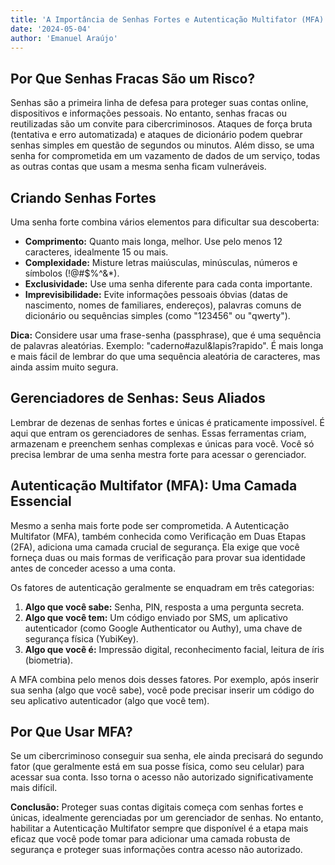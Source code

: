 ```yaml
---
title: 'A Importância de Senhas Fortes e Autenticação Multifator (MFA)'
date: '2024-05-04'
author: 'Emanuel Araújo'
---
```


## Por Que Senhas Fracas São um Risco?

Senhas são a primeira linha de defesa para proteger suas contas online, dispositivos e informações pessoais. No entanto, senhas fracas ou reutilizadas são um convite para cibercriminosos. Ataques de força bruta (tentativa e erro automatizada) e ataques de dicionário podem quebrar senhas simples em questão de segundos ou minutos. Além disso, se uma senha for comprometida em um vazamento de dados de um serviço, todas as outras contas que usam a mesma senha ficam vulneráveis.

## Criando Senhas Fortes

Uma senha forte combina vários elementos para dificultar sua descoberta:

*   **Comprimento:** Quanto mais longa, melhor. Use pelo menos 12 caracteres, idealmente 15 ou mais.
*   **Complexidade:** Misture letras maiúsculas, minúsculas, números e símbolos (!@#$%^&*).
*   **Exclusividade:** Use uma senha diferente para cada conta importante.
*   **Imprevisibilidade:** Evite informações pessoais óbvias (datas de nascimento, nomes de familiares, endereços), palavras comuns de dicionário ou sequências simples (como "123456" ou "qwerty").

**Dica:** Considere usar uma frase-senha (passphrase), que é uma sequência de palavras aleatórias. Exemplo: "caderno#azul&lapis?rapido". É mais longa e mais fácil de lembrar do que uma sequência aleatória de caracteres, mas ainda assim muito segura.

## Gerenciadores de Senhas: Seus Aliados

Lembrar de dezenas de senhas fortes e únicas é praticamente impossível. É aqui que entram os gerenciadores de senhas. Essas ferramentas criam, armazenam e preenchem senhas complexas e únicas para você. Você só precisa lembrar de uma senha mestra forte para acessar o gerenciador.

## Autenticação Multifator (MFA): Uma Camada Essencial

Mesmo a senha mais forte pode ser comprometida. A Autenticação Multifator (MFA), também conhecida como Verificação em Duas Etapas (2FA), adiciona uma camada crucial de segurança. Ela exige que você forneça duas ou mais formas de verificação para provar sua identidade antes de conceder acesso a uma conta.

Os fatores de autenticação geralmente se enquadram em três categorias:

1.  **Algo que você sabe:** Senha, PIN, resposta a uma pergunta secreta.
2.  **Algo que você tem:** Um código enviado por SMS, um aplicativo autenticador (como Google Authenticator ou Authy), uma chave de segurança física (YubiKey).
3.  **Algo que você é:** Impressão digital, reconhecimento facial, leitura de íris (biometria).

A MFA combina pelo menos dois desses fatores. Por exemplo, após inserir sua senha (algo que você sabe), você pode precisar inserir um código do seu aplicativo autenticador (algo que você tem).

## Por Que Usar MFA?

Se um cibercriminoso conseguir sua senha, ele ainda precisará do segundo fator (que geralmente está em sua posse física, como seu celular) para acessar sua conta. Isso torna o acesso não autorizado significativamente mais difícil.

**Conclusão:** Proteger suas contas digitais começa com senhas fortes e únicas, idealmente gerenciadas por um gerenciador de senhas. No entanto, habilitar a Autenticação Multifator sempre que disponível é a etapa mais eficaz que você pode tomar para adicionar uma camada robusta de segurança e proteger suas informações contra acesso não autorizado.
